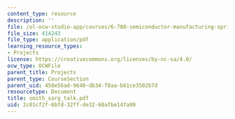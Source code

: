 ```yaml
---
content_type: resource
description: ''
file: /ol-ocw-studio-app/courses/6-780-semiconductor-manufacturing-spring-2003/2c01cf2f6bfd32ffde3260afbe14fa99_smith_sarg_talk.pdf
file_size: 414243
file_type: application/pdf
learning_resource_types:
- Projects
license: https://creativecommons.org/licenses/by-nc-sa/4.0/
ocw_type: OCWFile
parent_title: Projects
parent_type: CourseSection
parent_uid: 450e56ad-9640-db34-f8aa-b61ce3502b7d
resourcetype: Document
title: smith_sarg_talk.pdf
uid: 2c01cf2f-6bfd-32ff-de32-60afbe14fa99
---
```

